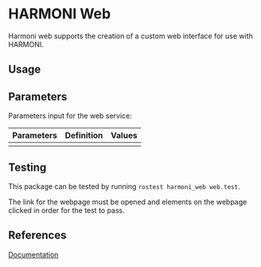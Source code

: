 # HARMONI Web

Harmoni web supports the creation of a custom web interface for use with HARMONI.

## Usage
## Parameters
Parameters input for the web service: 

| Parameters           | Definition | Values |
|----------------------|------------|--------|
|                      |            |        |

## Testing
This package can be tested by running `rostest harmoni_web web.test`.

The link for the webpage must be opened and elements on the webpage clicked in order for the test to pass.
## References
[Documentation](https://harmoni.readthedocs.io/en/latest/packages/harmoni_web.html)